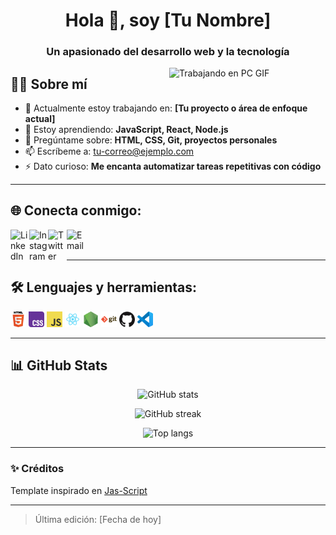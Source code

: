 <h1 align="center">Hola 👋, soy [Tu Nombre]</h1>
<h3 align="center">Un apasionado del desarrollo web y la tecnología</h3>

<img align="right" alt="Trabajando en PC GIF" src="https://i.pinimg.com/originals/e4/26/70/e426702edf874b181aced1e2fa5c6cde.gif" width="250" />

## 👨‍💻 Sobre mí

- 🔭 Actualmente estoy trabajando en: **[Tu proyecto o área de enfoque actual]**
- 🌱 Estoy aprendiendo: **JavaScript, React, Node.js**
- 💬 Pregúntame sobre: **HTML, CSS, Git, proyectos personales**
- 📫 Escríbeme a: [tu-correo@ejemplo.com](mailto:tu-correo@ejemplo.com)
- ⚡ Dato curioso: **Me encanta automatizar tareas repetitivas con código**

---

## 🌐 Conecta conmigo:

<a href="https://www.linkedin.com/in/tu-perfil-de-linkedin">
  <img align="left" alt="LinkedIn" width="30px" src="https://cdn.jsdelivr.net/npm/simple-icons@v3/icons/linkedin.svg" />
</a>
<a href="https://www.instagram.com/tu-usuario-de-instagram">
  <img align="left" alt="Instagram" width="30px" src="https://cdn.jsdelivr.net/npm/simple-icons@v3/icons/instagram.svg" />
</a>
<a href="https://twitter.com/tu-usuario-de-twitter">
  <img align="left" alt="Twitter" width="30px" src="https://cdn.jsdelivr.net/npm/simple-icons@v3/icons/twitter.svg" />
</a>
<a href="mailto:tu-correo@ejemplo.com">
  <img align="left" alt="Email" width="30px" src="https://cdn.jsdelivr.net/npm/simple-icons@v3/icons/gmail.svg" />
</a>

<br /><br />

---

## 🛠️ Lenguajes y herramientas:

<code><img height="25" src="https://raw.githubusercontent.com/github/explore/main/topics/html/html.png"></code>
<code><img height="25" src="https://raw.githubusercontent.com/github/explore/main/topics/css/css.png"></code>
<code><img height="25" src="https://raw.githubusercontent.com/github/explore/main/topics/javascript/javascript.png"></code>
<code><img height="25" src="https://raw.githubusercontent.com/github/explore/main/topics/react/react.png"></code>
<code><img height="25" src="https://raw.githubusercontent.com/github/explore/main/topics/nodejs/nodejs.png"></code>
<code><img height="25" src="https://raw.githubusercontent.com/github/explore/main/topics/git/git.png"></code>
<code><img height="25" src="https://raw.githubusercontent.com/github/explore/main/topics/github/github.png"></code>
<code><img height="25" src="https://raw.githubusercontent.com/github/explore/main/topics/vscode/vscode.png"></code>

---

## 📊 GitHub Stats

<p align="center">
  <img src="https://github-readme-stats.vercel.app/api?username=TU-USUARIO-DE-GITHUB&show_icons=true&theme=radical&count_private=true" alt="GitHub stats" />
</p>

<p align="center">
  <img src="https://github-readme-streak-stats.herokuapp.com/?user=TU-USUARIO-DE-GITHUB&theme=radical" alt="GitHub streak" />
</p>

<p align="center">
  <img src="https://github-readme-stats.vercel.app/api/top-langs/?username=TU-USUARIO-DE-GITHUB&layout=compact&theme=radical" alt="Top langs" />
</p>

---

### ✨ Créditos

Template inspirado en [Jas-Script](https://github.com/Jas-Script)

---

> Última edición: [Fecha de hoy]
